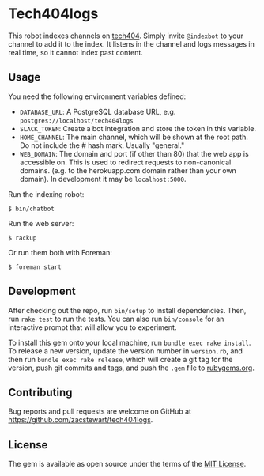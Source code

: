 # Tech404logs

This robot indexes channels on [tech404](http://tech404.io). Simply invite
`@indexbot` to your channel to add it to the index. It listens in the channel
and logs messages in real time, so it cannot index past content.

## Usage

You need the following environment variables defined:

* `DATABASE_URL`: A PostgreSQL database URL, e.g. `postgres://localhost/tech404logs`
* `SLACK_TOKEN`: Create a bot integration and store the token in this variable.
* `HOME_CHANNEL`: The main channel, which will be shown at the root path. Do not
  include the # hash mark. Usually "general."
* `WEB_DOMAIN`: The domain and port (if other than 80) that the web app is
  accessible on. This is used to redirect requests to non-canonical domains.
  (e.g. to the herokuapp.com domain rather than your own domain). In
  development it may be `localhost:5000`.

Run the indexing robot:

    $ bin/chatbot

Run the web server:

    $ rackup

Or run them both with Foreman:

    $ foreman start

## Development

After checking out the repo, run `bin/setup` to install dependencies. Then, run
`rake test` to run the tests. You can also run `bin/console` for an interactive
prompt that will allow you to experiment.

To install this gem onto your local machine, run `bundle exec rake install`. To
release a new version, update the version number in `version.rb`, and then run
`bundle exec rake release`, which will create a git tag for the version, push
git commits and tags, and push the `.gem` file to
[rubygems.org](https://rubygems.org).


## Contributing

Bug reports and pull requests are welcome on GitHub at https://github.com/zacstewart/tech404logs.


## License

The gem is available as open source under the terms of the [MIT License](http://opensource.org/licenses/MIT).
